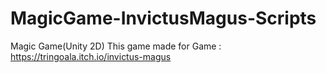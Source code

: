 # MagicGame-InvictusMagus-Scripts
Magic Game(Unity 2D)
This game made for
Game : https://tringoala.itch.io/invictus-magus

